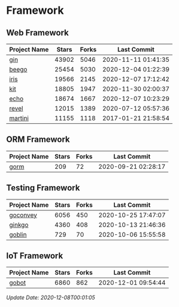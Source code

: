 # Framework

## Web Framework
| Project Name | Stars | Forks | Last Commit |
| ------------ | ----- | ----- | ----------- |
| [gin](https://github.com/gin-gonic/gin) | 43902 | 5046 | 2020-11-11 01:41:35 |
| [beego](https://github.com/astaxie/beego) | 25454 | 5030 | 2020-12-04 01:22:39 |
| [iris](https://github.com/kataras/iris) | 19566 | 2145 | 2020-12-07 17:12:42 |
| [kit](https://github.com/go-kit/kit) | 18805 | 1947 | 2020-11-30 02:00:37 |
| [echo](https://github.com/labstack/echo) | 18674 | 1667 | 2020-12-07 10:23:29 |
| [revel](https://github.com/revel/revel) | 12015 | 1389 | 2020-07-12 05:57:36 |
| [martini](https://github.com/go-martini/martini) | 11155 | 1118 | 2017-01-21 21:58:54 |

## ORM Framework
| Project Name | Stars | Forks | Last Commit |
| ------------ | ----- | ----- | ----------- |
| [gorm](https://github.com/jinzhu/gorm) | 209 | 72 | 2020-09-21 02:28:17 |

## Testing Framework
| Project Name | Stars | Forks | Last Commit |
| ------------ | ----- | ----- | ----------- |
| [goconvey](https://github.com/smartystreets/goconvey) | 6056 | 450 | 2020-10-25 17:47:07 |
| [ginkgo](https://github.com/onsi/ginkgo) | 4360 | 408 | 2020-10-13 21:46:36 |
| [goblin](https://github.com/franela/goblin) | 729 | 70 | 2020-10-06 15:55:58 |

## IoT Framework
| Project Name | Stars | Forks | Last Commit |
| ------------ | ----- | ----- | ----------- |
| [gobot](https://github.com/hybridgroup/gobot) | 6860 | 862 | 2020-12-01 09:54:44 |

*Update Date: 2020-12-08T00:01:05*